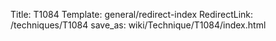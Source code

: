 Title: T1084
Template: general/redirect-index
RedirectLink: /techniques/T1084
save_as: wiki/Technique/T1084/index.html